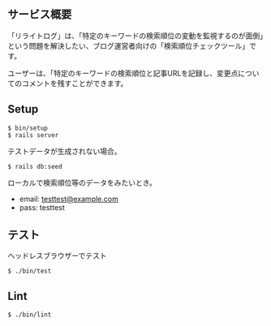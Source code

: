 ## サービス概要

「リライトログ」は、「特定のキーワードの検索順位の変動を監視するのが面倒」という問題を解決したい、ブログ運営者向けの「検索順位チェックツール」です。

ユーザーは、「特定のキーワードの検索順位と記事URLを記録し、変更点についてのコメントを残すことができます。

## Setup

```
$ bin/setup
$ rails server
```

テストデータが生成されない場合。

```
$ rails db:seed
```

ローカルで検索順位等のデータをみたいとき。

- email: testtest@example.com
- pass: testtest

## テスト
ヘッドレスブラウザーでテスト
```
$ ./bin/test
```

## Lint

```
$ ./bin/lint
```
